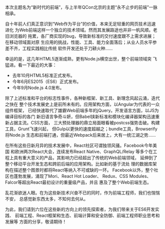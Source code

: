本次主题名为“新时代的前端”，与上半年QCon北京的主题“永不止步的前端”一脉相承。

自十年前人们真正意识到“Web作为平台”的价值，本来无足轻重的网页技术迅速进化
为Web前端这样一个独立的技术领域。然而其发展路途也并非一帆风顺。老旧浏览器的
拖累，各厂商实现的bug，导致新标准的交付速度跟不上需求进展；在移动领域面对原
生应用的挑战，性能、工具、能力全面落后；从业人员水平参差不齐，工程实践相比传统
软件开发还处于刀耕火种……

幸运的是，这几年HTML5逐渐成熟，更有Node.js横空出世，整个前端领域突
飞猛进。看一下最近的大事：

- 去年10月HTML5标准正式发布。
- 今年6月ES2015（ES6）正式发布。
- 今年9月Node.js 4.0发布。

除了上述标准和平台的标志性事件，各种新框架、新工具、新理念风起云涌，迭代之快在
整个技术发展史上是前所未有的。应用架构方面，以Angular为代表的一众组件框架，
已经快速取代了雄霸Web前端多年的jQuery。开发语言方面，以JS为编译目标的各门
新旧语言争奇斗妍，但Babel挟新标准和模块化编译器架构迅速重新占据主流。CSS方面，
三大预处理器的鼎立局面眼看被postcss强势击破。构建工具，Grunt飞速兴起，
但Gulp以更快的速度超越之；bundle工具，Browserify将Node.js
生态和前端打通，但最近Webpack后来居上，大有一统江湖之势……

在所有这些日新月异的技术发展中，React社区可谓独领风骚。Facebook今年美国
和欧洲两次React大会，连续发布React Native、GraphQL/Relay
等多个在工程上具有重大意义的产品，其影响力已经超出了传统的Web前端领域，
延伸到了整个移动平台开发生态和跨前后端的应用架构。比如新的基于流处
理的数据库架构在描述整个图景时都将React等纳入不可或缺的一环。
Facebook以外，整个社区也蓬勃发展，涌现了Mori、React Hot Loader、
Redux、CSS Modules、Falcor等超出React最初设计的重量级产品，并且
惠及了整个Web前端生态。

乱花渐欲迷人眼。在为这些新技术兴奋不已的同时，作为前端工程师，我们也惴惴不安，
总感觉新东西太多，不知何去何从。

为此，我们请到六位在这些新的方向上的领先探索者，为我们带来关于ES6开发实践、
前端工程、React框架和生态、前端计算和安全防御、前端工程师职业思考和发展等
方面的分享，敬请期待！
